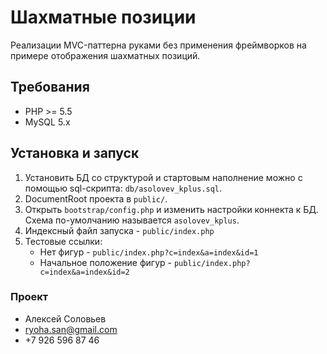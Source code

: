 # Шахматные позиции

Реализации MVC-паттерна руками без применения фреймворков
на примере отображения шахматных позиций.

## Требования

* PHP >= 5.5
* MySQL 5.x

## Установка и запуск

1. Установить БД со структурой и стартовым наполнение можно с помощью sql-скрипта:
 `db/asolovev_kplus.sql`.
2. DocumentRoot проекта в `public/`.
2. Открыть `bootstrap/config.php` и изменить настройки коннекта к БД.
Схема по-умолчанию называется `asolovev_kplus`.
3. Индексный файл запуска - `public/index.php`
4. Тестовые ссылки:
    * Нет фигур - `public/index.php?c=index&a=index&id=1`
    * Начальное положение фигур - `public/index.php?c=index&a=index&id=2`


### Проект

* Алексей Соловьев
* ryoha.san@gmail.com
* +7 926 596 87 46

